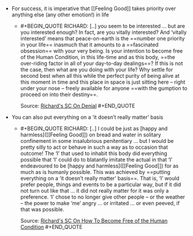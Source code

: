 - For success, it is imperative that [[Feeling Good]] takes priority over anything else (any other emotion!) in life
	- #+BEGIN_QUOTE
	  RICHARD: [..] you seem to be interested ... but are you interested enough? In fact, are you vitally interested? And ‘vitally interested’ means that peace-on-earth is the ==number one priority in your life== inasmuch that it amounts to a ==fascinated obsession== with your very being. Is your intention to become free of the Human Condition, in this life-time and as this body, ==the over-riding factor in all of your day-to-day dealings==? If this is not the case, then what are you doing with your life? Why settle for second best when all this while the perfect purity of being alive at this moment in time and this place in space is just sitting here – right under your nose – freely available for anyone ==with the gumption to proceed on into their destiny==.
	  
	  Source: [Richard's SC On Denial](https://actualfreedom.com.au/richard/selectedcorrespondence/sc-denial.htm) 
	  #+END_QUOTE
- You can also put everything on a ‘it doesn’t really matter’ basis
	- #+BEGIN_QUOTE
	  RICHARD: [..] I could be just as [happy and harmless]([[Feeling Good]]) on bread and water in solitary confinement in some insalubrious penitentiary ... but I would be pretty silly to act or behave in such a way as to occasion that outcome!
	  The ‘I’ that used to inhabit this body did everything possible that ‘I’ could do to blatantly imitate the actual in that ‘I’ endeavoured to be [happy and harmless]([[Feeling Good]]) for as much as is humanly possible. This was achieved by ==putting everything on a ‘it doesn’t really matter’ basis==. That is, ‘I’ would prefer people, things and events to be a particular way, but if it did not turn out like that ... it did not really matter for it was only a preference. ‘I’ chose to no longer give other people – or the weather – the power to make ‘me’ angry ... or irritated ... or even peeved, if that was possible.
	  
	  Source: [Richard's SC On How To Become Free of the Human Condition](https://actualfreedom.com.au/richard/selectedcorrespondence/sc-method5.htm) 
	  #+END_QUOTE